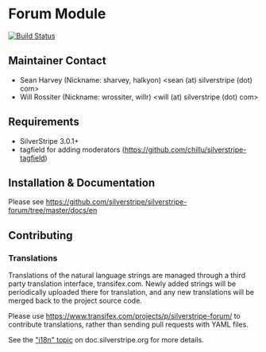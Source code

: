 # Forum Module

[![Build Status](https://secure.travis-ci.org/silverstripe/silverstripe-forum.png)](http://travis-ci.org/silverstripe/silverstripe-forum)

## Maintainer Contact

 * Sean Harvey (Nickname: sharvey, halkyon) <sean (at) silverstripe (dot) com>
 * Will Rossiter (Nickname: wrossiter, willr) <will (at) silverstripe (dot) com>

## Requirements

 * SilverStripe 3.0.1+
 * tagfield for adding moderators (https://github.com/chillu/silverstripe-tagfield)

## Installation & Documentation

Please see https://github.com/silverstripe/silverstripe-forum/tree/master/docs/en

## Contributing

### Translations

Translations of the natural language strings are managed through a
third party translation interface, transifex.com.
Newly added strings will be periodically uploaded there for translation,
and any new translations will be merged back to the project source code.

Please use https://www.transifex.com/projects/p/silverstripe-forum/ to contribute translations,
rather than sending pull requests with YAML files.

See the ["i18n" topic](http://doc.silverstripe.org/framework/en/trunk/topics/i18n) on doc.silverstripe.org for more details.
